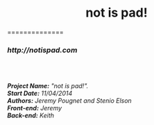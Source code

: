 <center><h1>not is pad!</h1></center>
==============
<h3><i>http://notispad.com<i></h3><br><br>

<b>Project Name:</b> "not is pad!".<br>
<b>Start Date:</b> 11/04/2014<br>
<b>Authors:</b> Jeremy Pougnet and Stenio Elson<br>
<b>Front-end:</b> Jeremy<br>
<b>Back-end:</b> Keith<br>